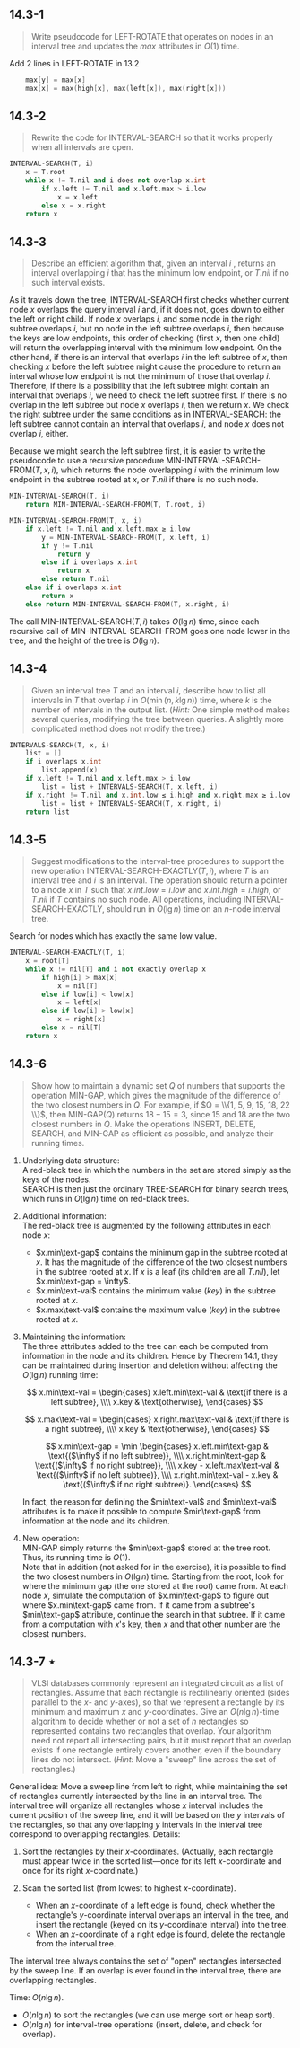 ## 14.3-1

> Write pseudocode for $\text{LEFT-ROTATE}$ that operates on nodes in an interval tree and updates the $max$ attributes in $O(1)$ time.

Add 2 lines in $\text{LEFT-ROTATE}$ in 13.2

```cpp
    max[y] = max[x]
    max[x] = max(high[x], max(left[x]), max(right[x]))
```

## 14.3-2

> Rewrite the code for $\text{INTERVAL-SEARCH}$ so that it works properly when all intervals are open.

```cpp
INTERVAL-SEARCH(T, i)
    x = T.root
    while x != T.nil and i does not overlap x.int
        if x.left != T.nil and x.left.max > i.low
            x = x.left
        else x = x.right
    return x
```

## 14.3-3

> Describe an efficient algorithm that, given an interval $i$ , returns an interval overlapping $i$ that has the minimum low endpoint, or $T.nil$ if no such interval exists.

As it travels down the tree, $\text{INTERVAL-SEARCH}$ first checks whether current node $x$ overlaps the query interval $i$ and, if it does not, goes down to either the left or right child. If node $x$ overlaps $i$, and some node in the right subtree overlaps $i$, but no node in the left subtree overlaps $i$, then because the keys are low endpoints, this order of checking (first  $x$, then one child) will return the overlapping interval with the minimum low endpoint. On the other hand, if there is an interval that overlaps $i$ in the left subtree of $x$, then checking $x$ before the left subtree might cause the procedure to return an interval whose low endpoint is not the minimum of those that overlap $i$. Therefore, if there is a possibility that the left subtree might contain an interval that overlaps $i$, we need to check the left subtree first. If there is no overlap in the left subtree but node $x$ overlaps $i$, then we return $x$. We check the right subtree under the same conditions as in $\text{INTERVAL-SEARCH}$: the left subtree cannot contain an interval that overlaps $i$, and node $x$ does not overlap $i$, either.

Because we might search the left subtree first, it is easier to write the pseudocode to use a recursive procedure $\text{MIN-INTERVAL-SEARCH-FROM}(T, x, i)$, which returns the node overlapping $i$ with the minimum low endpoint in the subtree rooted at $x$, or $T.nil$ if there is no such node.

```cpp
MIN-INTERVAL-SEARCH(T, i)
    return MIN-INTERVAL-SEARCH-FROM(T, T.root, i)
```

```cpp
MIN-INTERVAL-SEARCH-FROM(T, x, i)
    if x.left != T.nil and x.left.max ≥ i.low
        y = MIN-INTERVAL-SEARCH-FROM(T, x.left, i)
        if y != T.nil
            return y
        else if i overlaps x.int
            return x
        else return T.nil
    else if i overlaps x.int
        return x
    else return MIN-INTERVAL-SEARCH-FROM(T, x.right, i)
```

The call $\text{MIN-INTERVAL-SEARCH}(T, i)$ takes $O(\lg n)$ time, since each recursive call of $\text{MIN-INTERVAL-SEARCH-FROM}$ goes one node lower in the tree, and the height of the tree is $O(\lg n)$.

## 14.3-4

> Given an interval tree $T$ and an interval $i$, describe how to list all intervals in $T$ that overlap $i$ in $O(\min(n, k \lg n))$ time, where $k$ is the number of intervals in the output list. ($\textit{Hint:}$ One simple method makes several queries, modifying the tree between queries. A slightly more complicated method does not modify the tree.)

```cpp
INTERVALS-SEARCH(T, x, i)
    list = []
    if i overlaps x.int
        list.append(x)
    if x.left != T.nil and x.left.max > i.low
        list = list + INTERVALS-SEARCH(T, x.left, i)
    if x.right != T.nil and x.int.low ≤ i.high and x.right.max ≥ i.low
        list = list + INTERVALS-SEARCH(T, x.right, i)
    return list
```

## 14.3-5

> Suggest modifications to the interval-tree procedures to support the new operation $\text{INTERVAL-SEARCH-EXACTLY}(T, i)$, where $T$ is an interval tree and $i$ is an interval. The operation should return a pointer to a node $x$ in $T$ such that $x.int.low = i.low$ and $x.int.high = i.high$, or $T.nil$ if $T$ contains no such node. All operations, including $\text{INTERVAL-SEARCH-EXACTLY}$, should run in $O(\lg n)$ time on an $n$-node interval tree.

Search for nodes which has exactly the same low value.

```cpp
INTERVAL-SEARCH-EXACTLY(T, i)
    x = root[T]
    while x != nil[T] and i not exactly overlap x
        if high[i] > max[x]
            x = nil[T]
        else if low[i] < low[x]
            x = left[x]
        else if low[i] > low[x]
            x = right[x]
        else x = nil[T]
    return x
```

## 14.3-6

> Show how to maintain a dynamic set $Q$ of numbers that supports the operation $\text{MIN-GAP}$, which gives the magnitude of the difference of the two closest numbers in $Q$. For example, if $Q = \\{1, 5, 9, 15, 18, 22 \\}$, then $\text{MIN-GAP}(Q)$ returns $18 - 15 = 3$, since $15$ and $18$ are the two closest numbers in $Q$. Make the operations $\text{INSERT}$, $\text{DELETE}$, $\text{SEARCH}$, and $\text{MIN-GAP}$ as efficient as possible, and analyze their running times.

1. Underlying data structure:  
    A red-black tree in which the numbers in the set are stored simply as the keys of the nodes.  
    $\text{SEARCH}$ is then just the ordinary $\text{TREE-SEARCH}$ for binary search trees, which runs in $O(\lg n)$ time on red-black trees.

2. Additional information:  
    The red-black tree is augmented by the following attributes in each node $x$:  
    - $x.min\text-gap$ contains the minimum gap in the subtree rooted at $x$. It has the magnitude of the difference of the two closest numbers in the subtree rooted at $x$. If $x$ is a leaf (its children are all $T.nil$), let $x.min\text-gap = \infty$. 
    - $x.min\text-val$ contains the minimum value ($key$) in the subtree rooted at $x$. 
    - $x.max\text-val$ contains the maximum value ($key$) in the subtree rooted at $x$.

3. Maintaining the information:  
    The three attributes added to the tree can each be computed from information in the node and its children. Hence by Theorem 14.1, they can be maintained during insertion and deletion without affecting the $O(\lg n)$ running time:

    $$
    x.min\text-val =
    \begin{cases}
    x.left.min\text-val & \text{if there is a left subtree}, \\\\
                  x.key & \text{otherwise},
    \end{cases}
    $$

    $$
    x.max\text-val =
    \begin{cases}
    x.right.max\text-val & \text{if there is a right subtree}, \\\\
                   x.key & \text{otherwise},
    \end{cases}
    $$

    $$
    x.min\text-gap = \min
    \begin{cases}
             x.left.min\text-gap & \text{($\infty$ if no left subtree)}, \\\\
            x.right.min\text-gap & \text{($\infty$ if no right subtree)}, \\\\
     x.key - x.left.max\text-val & \text{($\infty$ if no left subtree)}, \\\\
    x.right.min\text-val - x.key & \text{($\infty$ if no right subtree)}.
    \end{cases}
    $$

    In fact, the reason for defining the $min\text-val$ and $min\text-val$ attributes is to make it possible to compute $min\text-gap$ from information at the node and its children.

4. New operation:  
    $\text{MIN-GAP}$ simply returns the $min\text-gap$ stored at the tree root. Thus, its running time is $O(1)$.  
    Note that in addition (not asked for in the exercise), it is possible to find the two closest numbers in $O(\lg n)$ time. Starting from the root, look for where the minimum gap (the one stored at the root) came from. At each node $x$, simulate the computation of $x.min\text-gap$ to figure out where $x.min\text-gap$ came from. If it came from a subtree's $min\text-gap$ attribute, continue the search in that subtree. If it came from a computation with $x$'s key, then $x$ and that other number are the closest numbers.

## 14.3-7 $\star$

> VLSI databases commonly represent an integrated circuit as a list of rectangles. Assume that each rectangle is rectilinearly oriented (sides parallel to the $x$- and $y$-axes), so that we represent a rectangle by its minimum and maximum $x$ and $y$-coordinates. Give an $O(n\lg n)$-time algorithm to decide whether or not a set of $n$ rectangles so represented contains two rectangles that overlap. Your algorithm need not report all intersecting pairs, but it must report that an overlap exists if one rectangle entirely covers another, even if the boundary lines do not intersect. ($\textit{Hint:}$ Move a "sweep" line across the set of rectangles.)

General idea: Move a sweep line from left to right, while maintaining the set of rectangles currently intersected by the line in an interval tree. The interval tree will organize all rectangles whose $x$ interval includes the current position of the sweep line, and it will be based on the $y$ intervals of the rectangles, so that any overlapping $y$ intervals in the interval tree correspond to overlapping rectangles. Details:

1. Sort the rectangles by their $x$-coordinates. (Actually, each rectangle must appear twice in the sorted list—once for its left $x$-coordinate and once for its right $x$-coordinate.)

2. Scan the sorted list (from lowest to highest $x$-coordinate).
    - When an $x$-coordinate of a left edge is found, check whether the rectangle's $y$-coordinate interval overlaps an interval in the tree, and insert the rectangle (keyed on its $y$-coordinate interval) into the tree.
    - When an $x$-coordinate of a right edge is found, delete the rectangle from the interval tree.

The interval tree always contains the set of "open" rectangles intersected by the sweep line. If an overlap is ever found in the interval tree, there are overlapping rectangles.

Time: $O(n\lg n)$.

- $O(n\lg n)$ to sort the rectangles (we can use merge sort or heap sort).
- $O(n\lg n)$ for interval-tree operations (insert, delete, and check for overlap).

